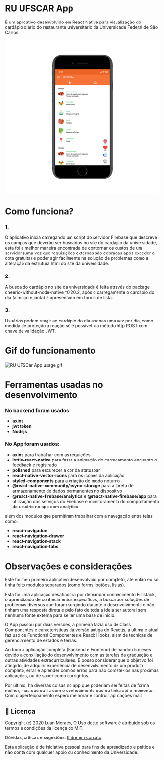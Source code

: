 # RU UFSCAR App
É um aplicativo desenvolvido em React Native para visualização do cardápio diário do restaurante universitário da Universidade Federal de São Carlos.

<span align="center">
<img alt="RU UFSCar App image mockup" src="/assets/imgs_readme/iphone7ru_app.png" width="600px"/>
</span>

<h1>Como funciona?</h1>

<h3>1.</h3>
<p>O aplicativo inicia carregando um script do servidor Firebase que descreve os campos que deverão ser buscados no site do cardápio da universidade, esta foi a melhor maneira encontrada de contornar os custos de um servidor (uma vez que requisições externas são cobradas após exceder a cota gratuita) e poder agir facilmente na solução de problemas como a alteração da estrutura html do site da universidade.</p>

<h3>2.</h3>
<p>A busca do cardápio no site da universidade é feita através do package cheerio-without-node-native ^0.20.2, após o carregamente o cardápio do dia (almoço e janta) é apresentado em forma de lista.</p>

<h3>3.</h3>
<p>Usuários podem reagir ao cardápio do dia apenas uma vez por dia, como medida de proteção a reação só é possivel via método http POST com chave de validação JWT.</p>

<h1>Gif do funcionamento</h1>

<img alt="RU UFSCar App usage gif" align="center" src="/assets/imgs_readme/Screenrecorder_app_usage.gif" height="600px"/>

<h1>Ferramentas usadas no desenvolvimento</h1>
<H3>No backend foram usados:</H3>

* 	**axios**
* 	**jwt token**
* 	**Nodejs**

<H3>No App foram usados:</H3>

* 	**axios** para trabalhar com as requições
* 	**lottie-react-native** para fazer a animação do carregamento enquanto o feedback é registrado
* 	**polished** para escurecer a cor da statusbar
* 	**react-native-vector-icons** para os ícones da aplicação
* 	**styled-components** para a criação do modo noturno
* 	**@react-native-community/async-storage** para a tarefa de armazenamento de dados permanentes no dispositivo
* 	**@react-native-firebase/analytics** e **@react-native-firebase/app** para utilização dos serviços do Firebase e monitoramento do comportamento do usuário no app com analytics

além dos modulos que permitiram trabalhar com a navegação entre telas como:

* 	**react-navigation**
* 	**react-navigation-drawer**
* 	**react-navigation-stack**
* 	**react-navigation-tabs**

<h1>Observações e considerações</h1>

<p>Este foi meu primeiro aplicativo desenvolvido por completo, até então eu só tinha feito modulos separados (como forms, botões, listas).</p>

<p>Esta foi uma aplicação desafiadora por demandar conhecimento Fullstack, o aprendizado de conhecimentos específicos, a busca por soluções de problemas diversos que foram surgindo durante o desenvolvimento e não tinham uma resposta direta e pelo fato de toda a ideia ser autoral sem nenhuma fonte externa para se ter uma base de inicio.</p>

<p>O App passou por duas versões, a primeira fazia uso de Class Componentes e características da versão antiga do Reactjs, a ultima e atual faz uso de Functional Componentes e Reack Hooks, além de tecnicas de gerenciamento de estados e temas.</p>

<p>Ao todo a aplicação completa (Backend e Frontend) demandou 5 meses devido a conxiliação do desenvolvimento com as tarefas da graduação e outras atividades extracurriculares. E posso considerar que o objetivo foi atingido, de adquirir experiência de desenvolvimento de um produto completo, errar e aprender com os erros para não comete-los nas proximas aplicações, ou de saber como corrigi-los.</p>

<p>Por último, há diversas coisas no app que poderiam ser feitas de forma melhor, mas que eu fiz com o conhecimento que eu tinha até o momento. Com o aperfeiçoamento espero melhorar e contruir aplicações mais </p>

## :memo: Licença

Copyright (c) 2020 Luan Moraes, O Uso deste software é atribuido sob os termos e condições da licença do MIT.

Dúvidas, críticas e sugestões: [Entre em contato][linkedin]

Esta aplicação é de iniciativa pessoal para fins de aprendizado e prática e não conta com qualquer apoio ou conhecimento da Universidade.

[linkedin]: https://www.linkedin.com/in/luanmoraex/